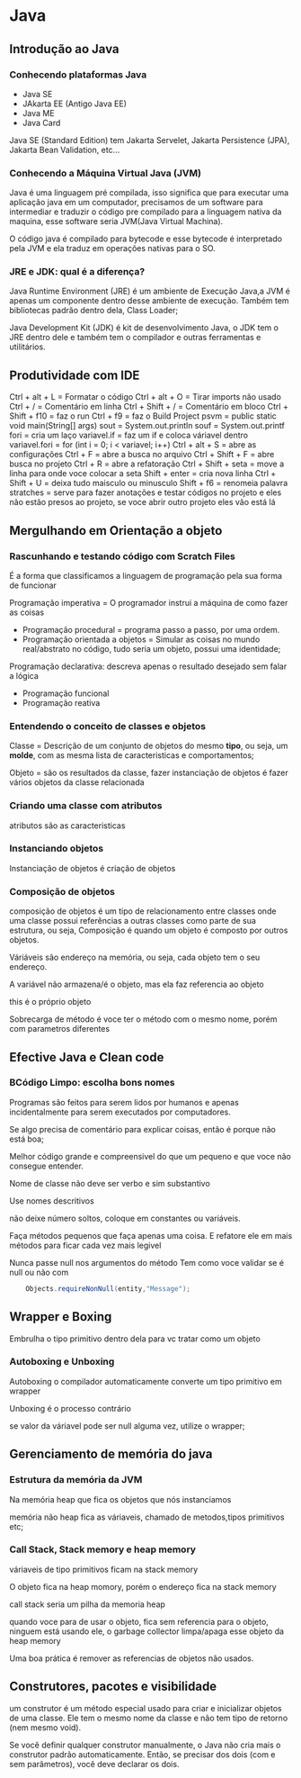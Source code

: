 # Java

## Introdução ao Java

### Conhecendo plataformas Java

- Java SE
- JAkarta EE (Antigo Java EE)
- Java ME
- Java Card

Java SE (Standard Edition) tem Jakarta Servelet, Jakarta Persistence (JPA), Jakarta Bean Validation, etc...

### Conhecendo a Máquina Virtual Java (JVM)

Java é uma linguagem pré compilada, isso significa que para executar uma aplicação java em um computador, precisamos de um software para intermediar e traduzir o código pre compilado para a linguagem nativa da maquina, esse software seria JVM(Java Virtual Machina).

O código java é compilado para bytecode e esse bytecode é interpretado pela JVM e ela traduz em operações nativas para o SO.

### JRE e JDK: qual é a diferença?

Java Runtime Environment (JRE) é um ambiente de Execução Java,a JVM é apenas um componente dentro desse ambiente de execução. Também tem bibliotecas padrão dentro dela, Class Loader;

Java Development Kit (JDK) é kit de desenvolvimento Java, o JDK tem o JRE dentro dele e também tem o compilador e outras ferramentas e utilitários.

## Produtividade com IDE

Ctrl + alt + L = Formatar o código
Ctrl + alt + O = Tirar imports não usado
Ctrl + / = Comentário em linha
Ctrl + Shift + / = Comentário em bloco
Ctrl + Shift + f10 = faz o run
Ctrl + f9 = faz o Build Project
psvm = public static void main(String[] args)
sout = System.out.println
souf = System.out.printf
fori = cria um laço
variavel.if = faz um if e coloca váriavel dentro
variavel.fori = for (int i = 0; i < variavel; i++)
Ctrl + alt + S = abre as configurações
Ctrl + F = abre a busca no arquivo
Ctrl + Shift + F = abre busca no projeto
Ctrl + R = abre a refatoração
Ctrl + Shift + seta = move a linha para onde voce colocar a seta
Shift + enter = cria nova linha
Ctrl + Shift + U = deixa tudo maisculo ou minusculo
Shift + f6 = renomeia palavra
stratches = serve para fazer anotações e testar códigos no projeto e eles não estão presos ao projeto, se voce abrir outro projeto eles vão está lá

## Mergulhando em Orientação a objeto

### Rascunhando e testando código com Scratch Files

É a forma que classificamos a linguagem de programação pela sua forma de funcionar

Programação imperativa = O programador instrui a máquina de como fazer as coisas

- Programação procedural = programa passo a passo, por uma ordem.
- Programação orientada a objetos = Simular as coisas no mundo real/abstrato no código, tudo seria um objeto, possui uma identidade;

Programação declarativa: descreva apenas o resultado desejado sem falar a lógica

- Programação funcional
- Programação reativa

### Entendendo o conceito de classes e objetos

Classe = Descrição de um conjunto de objetos do mesmo **tipo**, ou seja, um **molde**, com as mesma lista de caracteristicas e comportamentos;

Objeto = são os resultados da classe, fazer instanciação de objetos é fazer vários objetos da classe relacionada

### Criando uma classe com atributos

atributos são as caracteristicas

### Instanciando objetos

Instanciação de objetos é criação de objetos

### Composição de objetos

composição de objetos é um tipo de relacionamento entre classes onde uma classe possui referências a outras classes como parte de sua estrutura, ou seja, Composição é quando um objeto é composto por outros objetos.

Váriáveis são endereço na memória, ou seja, cada objeto tem o seu endereço.

A variável não armazena/é o objeto, mas ela faz referencia ao objeto

this é o próprio objeto

Sobrecarga de método é voce ter o método com o mesmo nome, porém com parametros diferentes

## Efective Java e Clean code

### BCódigo Limpo: escolha bons nomes

Programas são feitos para serem lidos por humanos e apenas incidentalmente para serem executados por computadores.

Se algo precisa de comentário para explicar coisas, então é porque não está boa;

Melhor código grande e compreensivel do que um pequeno e que voce não consegue entender.

Nome de classe não deve ser verbo e sim substantivo

Use nomes descritivos

não deixe número soltos, coloque em constantes ou variáveis.

Faça métodos pequenos que faça apenas uma coisa. E refatore ele em mais métodos para ficar cada vez mais legivel

Nunca passe null nos argumentos do método
Tem como voce validar se é null ou não com

```Java
    Objects.requireNonNull(entity,"Message");
```

## Wrapper e Boxing

Embrulha o tipo primitivo dentro dela para vc tratar como um objeto

### Autoboxing e Unboxing

Autoboxing o compilador automaticamente converte um tipo primitivo em wrapper

Unboxing é o processo contrário

se valor da váriavel pode ser null alguma vez, utilize o wrapper;

## Gerenciamento de memória do java

### Estrutura da memória da JVM

Na memória heap que fica os objetos que nós instanciamos

memória não heap fica as váriaveis, chamado de metodos,tipos primitivos etc;

### Call Stack, Stack memory e heap memory

váriaveis de tipo primitivos ficam na stack memory

O objeto fica na heap momory, porém o endereço fica na stack memory

call stack seria um pilha da memoria heap

quando voce para de usar o objeto, fica sem referencia para o objeto, ninguem está usando ele, o garbage collector limpa/apaga esse objeto da heap memory

Uma boa prática é remover as referencias de objetos não usados.

## Construtores, pacotes e visibilidade

um construtor é um método especial usado para criar e inicializar objetos de uma classe. Ele tem o mesmo nome da classe e não tem tipo de retorno (nem mesmo void).

Se você definir qualquer construtor manualmente, o Java não cria mais o construtor padrão automaticamente. Então, se precisar dos dois (com e sem parâmetros), você deve declarar os dois.